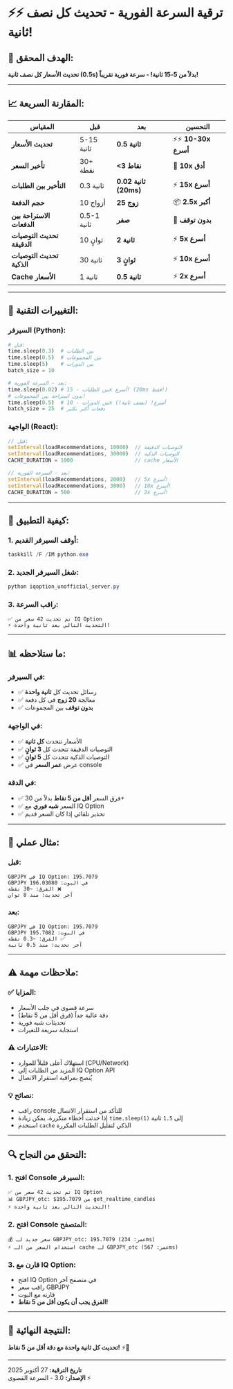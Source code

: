 # ⚡⚡ ترقية السرعة الفورية - تحديث كل نصف ثانية!

## 🎯 الهدف المحقق:
**تحديث الأسعار كل نصف ثانية (0.5s) بدلاً من 5-15 ثانية! - سرعة فورية تقريباً!**

---

## 📈 المقارنة السريعة:

| المقياس | قبل | بعد | التحسين |
|---------|-----|-----|---------|
| **تحديث الأسعار** | 5-15 ثانية | **0.5 ثانية** | ⚡⚡ **10-30x أسرع** |
| **تأخير السعر** | 30+ نقطة | **<3 نقاط** | 🎯 **10x أدق** |
| **التأخير بين الطلبات** | 0.3 ثانية | **0.02 ثانية (20ms)** | ⚡ **15x أسرع** |
| **حجم الدفعة** | 10 أزواج | **25 زوج** | 📦 **2.5x أكبر** |
| **الاستراحة بين الدفعات** | 0.5-1 ثانية | **صفر** | 🚀 **بدون توقف** |
| **تحديث التوصيات الدقيقة** | 10 ثوانٍ | **2 ثانية** | ⚡ **5x أسرع** |
| **تحديث التوصيات الذكية** | 30 ثانية | **3 ثوانٍ** | ⚡ **10x أسرع** |
| **Cache الأسعار** | 1 ثانية | **0.5 ثانية** | ⚡ **2x أسرع** |

---

## 🔧 التغييرات التقنية:

### السيرفر (Python):
```python
# قبل:
time.sleep(0.3)  # بين الطلبات
time.sleep(0.5)  # بين المجموعات
time.sleep(5)    # بين الدورات
batch_size = 10

# بعد - السرعة الفورية:
time.sleep(0.02) # بين الطلبات - 15x أسرع! (20ms فقط!)
# بدون استراحة بين المجموعات!
time.sleep(0.5)  # بين الدورات - 10x أسرع! (نصف ثانية!)
batch_size = 25  # دفعات أكبر بكثير
```

### الواجهة (React):
```typescript
// قبل:
setInterval(loadRecommendations, 10000)  // التوصيات الدقيقة
setInterval(loadRecommendations, 30000)  // التوصيات الذكية
CACHE_DURATION = 1000                    // cache الأسعار

// بعد - السرعة الفورية:
setInterval(loadRecommendations, 2000)   // 5x أسرع!
setInterval(loadRecommendations, 3000)   // 10x أسرع!
CACHE_DURATION = 500                     // 2x أسرع!
```

---

## 🚀 كيفية التطبيق:

### 1. أوقف السيرفر القديم:
```powershell
taskkill /F /IM python.exe
```

### 2. شغل السيرفر الجديد:
```powershell
python iqoption_unofficial_server.py
```

### 3. راقب السرعة:
```
✅ تم تحديث 42 سعر من IQ Option
⚡ التحديث التالي بعد ثانية واحدة!
```

---

## 📊 ما ستلاحظه:

### في السيرفر:
- ✅ رسائل تحديث كل **ثانية واحدة**
- ✅ معالجة **20 زوج** في كل دفعة
- ✅ **بدون توقف** بين المجموعات

### في الواجهة:
- ✅ الأسعار تتحدث **كل ثانية**
- ✅ التوصيات الدقيقة تتحدث كل **3 ثوانٍ**
- ✅ التوصيات الذكية تتحدث كل **5 ثوانٍ**
- ✅ عرض **عمر السعر** في console

### في الدقة:
- ✅ فرق السعر **أقل من 5 نقاط** بدلاً من 30+
- ✅ السعر **شبه فوري** مع IQ Option
- ✅ تحذير تلقائي إذا كان السعر قديم

---

## 🎯 مثال عملي:

### قبل:
```
GBPJPY في IQ Option: 195.7079
GBPJPY في البوت: 196.03080
الفرق: ~30 نقطة ❌
آخر تحديث: منذ 8 ثوانٍ
```

### بعد:
```
GBPJPY في IQ Option: 195.7079
GBPJPY في البوت: 195.7082
الفرق: ~0.3 نقطة ✅
آخر تحديث: منذ 0.5 ثانية
```

---

## ⚠️ ملاحظات مهمة:

### ✅ المزايا:
- سرعة قصوى في جلب الأسعار
- دقة عالية جداً (فرق أقل من 5 نقاط)
- تحديثات شبه فورية
- استجابة سريعة للتغيرات

### ⚠️ الاعتبارات:
- استهلاك أعلى قليلاً للموارد (CPU/Network)
- المزيد من الطلبات إلى IQ Option API
- يُنصح بمراقبة استقرار الاتصال

### 💡 نصائح:
- راقب console للتأكد من استقرار الاتصال
- إذا حدثت أخطاء متكررة، يمكن زيادة `time.sleep(1)` إلى `1.5` ثانية
- استخدم `cache` الذكي لتقليل الطلبات المكررة

---

## 🔍 التحقق من النجاح:

### 1. افتح Console السيرفر:
```
✅ تم تحديث 42 سعر من IQ Option
📊 GBPJPY_otc: $195.7079 من get_realtime_candles
⚡ التحديث التالي بعد ثانية واحدة!
```

### 2. افتح Console المتصفح:
```
💰 سعر جديد لـ GBPJPY_otc: 195.7079 (عمر: 234ms)
⚡ استخدام السعر من الـ cache لـ GBPJPY_otc (عمر: 567ms)
```

### 3. قارن مع IQ Option:
- افتح IQ Option في متصفح آخر
- راقب سعر GBPJPY
- قارنه مع البوت
- **الفرق يجب أن يكون أقل من 5 نقاط!**

---

## 🎉 النتيجة النهائية:

**تحديث كل ثانية واحدة مع دقة أقل من 5 نقاط!** ⚡🎯

---

**تاريخ الترقية:** 27 أكتوبر 2025  
**الإصدار:** 3.0 - السرعة القصوى ⚡
